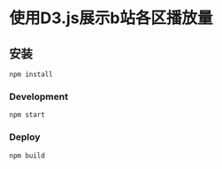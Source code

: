 # 使用D3.js展示b站各区播放量

## 安装
```
npm install
```

### Development
```
npm start
```

### Deploy
```
npm build
```
